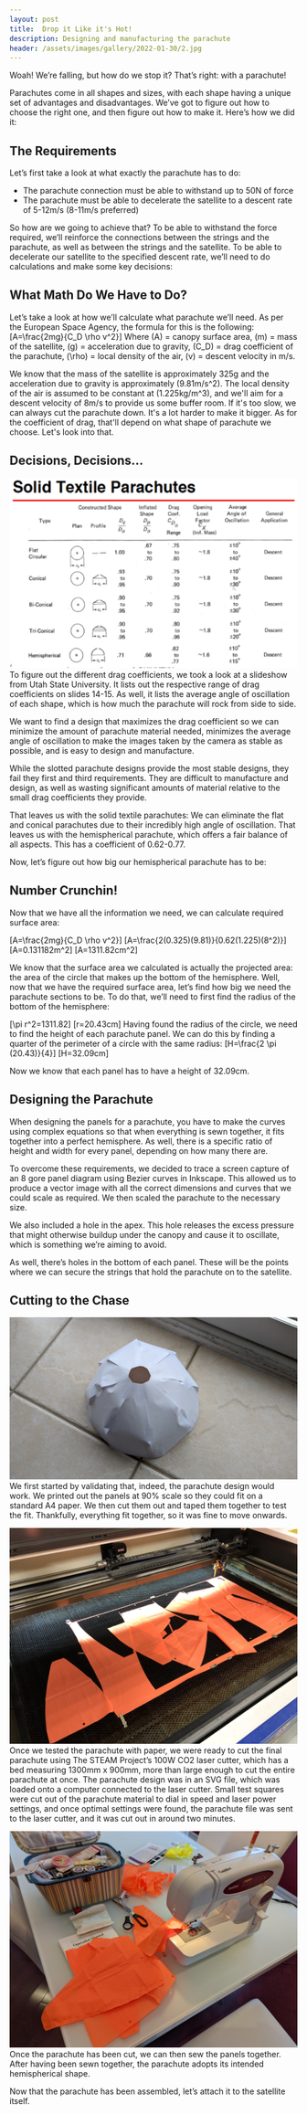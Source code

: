 ```yaml
---
layout: post
title:  Drop it Like it's Hot!
description: Designing and manufacturing the parachute
header: /assets/images/gallery/2022-01-30/2.jpg
---
```

Woah! We’re falling, but how do we stop it? That’s right: with a parachute!

Parachutes come in all shapes and sizes, with each shape having a unique set of advantages and disadvantages. We’ve got to figure out how to choose the right one, and then figure out how to make it. Here’s how we did it:

## The Requirements

Let’s first take a look at what exactly the parachute has to do:
* The parachute connection must be able to withstand up to 50N of force
* The parachute must be able to decelerate the satellite to a descent rate of 5-12m/s (8-11m/s preferred)

So how are we going to achieve that? To be able to withstand the force required, we’ll reinforce the connections between the strings and the parachute, as well as between the strings and the satellite. To be able to decelerate our satellite to the specified descent rate, we’ll need to do calculations and make some key decisions:

## What Math Do We Have to Do?

Let’s take a look at how we’ll calculate what parachute we’ll need. As per the European Space Agency, the formula for this is the following:
\[A=\frac{2mg}{C_D \rho v^2}\]
Where \(A\) = canopy surface area, \(m\) = mass of the satellite, \(g\) = acceleration due to gravity, \(C_D\) = drag coefficient of the parachute, \(\rho\) = local density of the air, \(v\) = descent velocity in m/s.

We know that the mass of the satellite is approximately 325g and the acceleration due to gravity is approximately \(9.81m/s^2\). The local density of the air is assumed to be constant at \(1.225kg/m^3\), and we'll aim for a descent velocity of 8m/s to provide us some buffer room. If it's too slow, we can always cut the parachute down. It's a lot harder to make it bigger. As for the coefficient of drag, that'll depend on what shape of parachute we choose. Let's look into that.

## Decisions, Decisions…
![icon](/assets/images/parachute_shapes.png)
To figure out the different drag coefficients, we took a look at a slideshow from Utah State University. It lists out the respective range of drag coefficients on slides 14-15. As well, it lists the average angle of oscillation of each shape, which is how much the parachute will rock from side to side.

We want to find a design that maximizes the drag coefficient so we can minimize the amount of parachute material needed, minimizes the average angle of oscillation to make the images taken by the camera as stable as possible, and is easy to design and manufacture.

While the slotted parachute designs provide the most stable designs, they fail they first and third requirements. They are difficult to manufacture and design, as well as wasting significant amounts of material relative to the small drag coefficients they provide.

That leaves us with the solid textile parachutes: We can eliminate the flat and conical parachutes due to their incredibly high angle of oscillation. That leaves us with the hemispherical parachute, which offers a fair balance of all aspects. This has a coefficient of 0.62-0.77.

Now, let’s figure out how big our hemispherical parachute has to be:

## Number Crunchin!

Now that we have all the information we need, we can calculate required surface area:

\[A=\frac{2mg}{C_D \rho v^2}\]
\[A=\frac{2(0.325)(9.81)}{0.62(1.225)(8^2)}\]
\[A=0.131182m^2\]
\[A=1311.82cm^2\]

We know that the surface area we calculated is actually the projected area: the area of the circle that makes up the bottom of the hemisphere. Well, now that we have the required surface area, let’s find how big we need the parachute sections to be. To do that, we’ll need to first find the radius of the bottom of the hemisphere:

\[\pi r^2=1311.82\]
\[r=20.43cm\]
Having found the radius of the circle, we need to find the height of each parachute panel. We can do this by finding a quarter of the perimeter of a circle with the same radius:
\[H=\frac{2 \pi (20.43)}{4}\]
\[H=32.09cm\]

Now we know that each panel has to have a height of 32.09cm.

## Designing the Parachute

When designing the panels for a parachute, you have to make the curves using complex equations so that when everything is sewn together, it fits together into a perfect hemisphere. As well, there is a specific ratio of height and width for every panel, depending on how many there are.

To overcome these requirements, we decided to trace a screen capture of an 8 gore panel diagram using Bezier curves in Inkscape. This allowed us to produce a vector image with all the correct dimensions and curves that we could scale as required. We then scaled the parachute to the necessary size.

We also included a hole in the apex. This hole releases the excess pressure that might otherwise buildup under the canopy and cause it to oscillate, which is something we’re aiming to avoid.

As well, there’s holes in the bottom of each panel. These will be the points where we can secure the strings that hold the parachute on to the satellite.

## Cutting to the Chase
![icon](/assets/images/paper_parachute.jpg)
We first started by validating that, indeed, the parachute design would work. We printed out the panels at 90% scale so they could fit on a standard A4 paper. We then cut them out and taped them together to test the fit. Thankfully, everything fit together, so it was fine to move onwards.

![icon](/assets/images/gallery/2022-01-22/chute1.JPG)
Once we tested the parachute with paper, we were ready to cut the final parachute using The STEAM Project’s 100W CO2 laser cutter, which has a bed measuring 1300mm x 900mm, more than large enough to cut the entire parachute at once. The parachute design was in an SVG file, which was loaded onto a computer connected to the laser cutter. Small test squares were cut out of the parachute material to dial in speed and laser power settings, and once optimal settings were found, the parachute file was sent to the laser cutter, and it was cut out in around two minutes.

![icon](/assets/images/gallery/2022-01-30/1.jpg)
Once the parachute has been cut, we can then sew the panels together. After having been sewn together, the parachute adopts its intended hemispherical shape.

Now that the parachute has been assembled, let’s attach it to the satellite itself.
